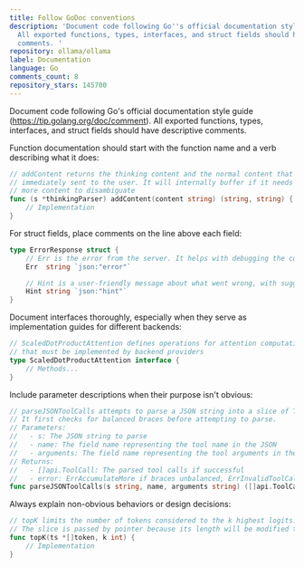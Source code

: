 ```yaml
---
title: Follow GoDoc conventions
description: 'Document code following Go''s official documentation style guide (https://tip.golang.org/doc/comment).
  All exported functions, types, interfaces, and struct fields should have descriptive
  comments. '
repository: ollama/ollama
label: Documentation
language: Go
comments_count: 8
repository_stars: 145700
---
```


Document code following Go's official documentation style guide (https://tip.golang.org/doc/comment). All exported functions, types, interfaces, and struct fields should have descriptive comments. 

Function documentation should start with the function name and a verb describing what it does:

```go
// addContent returns the thinking content and the normal content that should be
// immediately sent to the user. It will internally buffer if it needs to see
// more content to disambiguate
func (s *thinkingParser) addContent(content string) (string, string) {
    // Implementation
}
```

For struct fields, place comments on the line above each field:

```go
type ErrorResponse struct {
    // Err is the error from the server. It helps with debugging the code-path
    Err  string `json:"error"`

    // Hint is a user-friendly message about what went wrong, with suggested troubleshooting
    Hint string `json:"hint"`
}
```

Document interfaces thoroughly, especially when they serve as implementation guides for different backends:

```go
// ScaledDotProductAttention defines operations for attention computation
// that must be implemented by backend providers
type ScaledDotProductAttention interface {
    // Methods...
}
```

Include parameter descriptions when their purpose isn't obvious:

```go
// parseJSONToolCalls attempts to parse a JSON string into a slice of ToolCalls.
// It first checks for balanced braces before attempting to parse.
// Parameters:
//   - s: The JSON string to parse
//   - name: The field name representing the tool name in the JSON
//   - arguments: The field name representing the tool arguments in the JSON
// Returns:
//   - []api.ToolCall: The parsed tool calls if successful
//   - error: ErrAccumulateMore if braces unbalanced, ErrInvalidToolCall if invalid, or nil if successful
func parseJSONToolCalls(s string, name, arguments string) ([]api.ToolCall, error) {
```

Always explain non-obvious behaviors or design decisions:

```go
// topK limits the number of tokens considered to the k highest logits.
// The slice is passed by pointer because its length will be modified to k.
func topK(ts *[]token, k int) {
    // Implementation
}
```